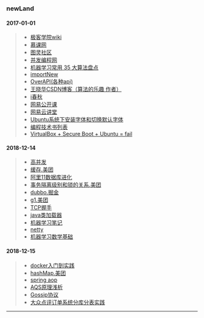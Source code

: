 ### newLand

#### 2017-01-01
>+ [极客学院wiki][]
>+ [慕课网][]
>+ [图灵社区][]
>+ [并发编程网][]
>+ [机器学习常用 35 大算法盘点][]
>+ [importNew][]
>+ [OverAPI(各种api)][]
>+ [王晓华CSDN博客（算法的乐趣 作者）][]
>+ [i春秋][]
>+ [网易公开课][]
>+ [网易云讲堂][]
>+ [Ubuntu系统下安装字体和切换默认字体][]
>+ [编程技术书列表][]
>+ [VirtualBox + Secure Boot + Ubuntu = fail][]

#### 2018-12-14
>+ [高并发][]  
>+ [缓存.美团][]  
>+ [阿里11数据库进化][]  
>+ [事务隔离级别和锁的关系.美团][]  
>+ [dubbo.掘金][]  
>+ [g1.美团][]  
>+ [TCP握手][]  
>+ [java类加载器][]  
>+ [机器学习笔记][]  
>+ [netty][]
>+ [机器学习数学基础][]

#### 2018-12-15
>+ [docker入门到实践][]  
>+ [hashMap.美团][]
>+ [spring aop][]
>+ [AQS原理浅析][]
>+ [Gossip协议][]
>+ [大众点评订单系统分库分表实践][]


---


[//]: 2017-01-01

[极客学院wiki]: http://wiki.jikexueyuan.com
[慕课网]: http://www.imooc.com/article
[图灵社区]: http://www.ituring.com.cn/book/collected/3
[并发编程网]: http://ifeve.com/
[机器学习常用 35 大算法盘点]: https://mp.weixin.qq.com/s?__biz=MzI3MTA0MTk1MA==&mid=2651986917&idx=2&sn=5ef23083abacb8ec10bae272a6523acb&chksm=f1216f14c656e602deead8940252d779387ecea92e7278ea7822a32fe65925d2a6ab23c5e972&scene=2&srcid=0911mvqhy7LGW7IT5U5IsDnf&from=timeline&isappinstalled=0&pass_ticket=ybVnnsWqdSCqr6ueKf5VpPfuJxVh%2FsH%2BhKO5hupPAxA6bk%2BO0UTANSEsYo8aS64N
[importNew]: http://www.importnew.com/
[OverAPI(各种api)]: http://overapi.com/?url_type=39&object_type=webpage&pos=1
[王晓华CSDN博客（算法的乐趣 作者）]: http://blog.csdn.net/orbit
[i春秋]: http://www.ichunqiu.com/
[网易公开课]: http://open.163.com/
[网易云讲堂]: http://study.163.com/
[Ubuntu系统下安装字体和切换默认字体]: https://my.oschina.net/itblog/blog/278566 
[编程技术书列表]: https://www.oschina.net/question/2529065_2232659
[VirtualBox + Secure Boot + Ubuntu = fail]: https://stegard.net/2016/10/virtualbox-secure-boot-ubuntu-fail/


[//]:  2018-12-14

[高并发]: https://gitbook.cn/books/5b625e94daf78a4dc2deacce/index.html  
[缓存.美团]: https://tech.meituan.com/cache_about.html  
[阿里11数据库进化]: https://yq.aliyun.com/articles/321080  
[事务隔离级别和锁的关系.美团]: https://tech.meituan.com/innodb_lock.html  
[dubbo.掘金]: https://juejin.im/post/5ab09943f265da238f125ee8  
[g1.美团]: https://tech.meituan.com/g1.html  
[TCP握手]: https://www.jianshu.com/p/9968b16b607e  
[java类加载器]: https://blog.csdn.net/javazejian/article/details/73413292  
[机器学习笔记]: https://github.com/fengdu78/Coursera-ML-AndrewNg-Notes  
[netty]: https://waylau.com/netty-4-user-guide/Architectural%20Overview/Summary.html  
[机器学习数学基础]: https://zhuanlan.zhihu.com/p/25197792  

[//]:  2018-12-15  

[hashMap.美团]: https://tech.meituan.com/java_hashmap.html
[docker入门到实践]: https://yeasy.gitbooks.io/docker_practice/compose/usage.html
[spring aop]: http://blog.longjiazuo.com/archives/1606
[AQS原理浅析]: http://ifeve.com/java-special-troops-aqs/
[Gossip协议]: https://www.jianshu.com/p/3aa9a109072c
[大众点评订单系统分库分表实践]: https://tech.meituan.com/dianping_order_db_sharding.html